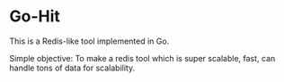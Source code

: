 # Go-Hit

This is a Redis-like tool implemented in Go.

Simple objective: To make a redis tool which is super scalable, fast, can handle tons of data for scalability.
